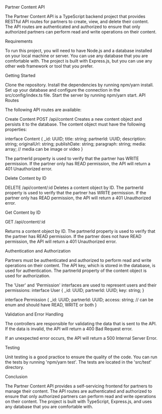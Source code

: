 Partner Content API

The Partner Content API is a TypeScript backend project that provides RESTful API routes for partners to create, view, and delete their content. The API routes are authenticated and authorized to ensure that only authorized partners can perform read and write operations on their content.

Requirements

To run this project, you will need to have Node.js and a database installed on your local machine or server. You can use any database that you are comfortable with. The project is built with Express.js, but you can use any other web framework or tool that you prefer.

Getting Started

Clone the repository.
Install the dependencies by running npm/yarn install.
Set up your database and configure the connection in the src/config/index.ts file.
Start the server by running npm/yarn start.
API Routes

The following API routes are available:

Create Content
POST /api/content
Creates a new content object and persists it to the database. The content object must have the following properties:

interface Content {
  _id: UUID;
  title: string;
  partnerId: UUID;
  description: string;
  originalUrl: string;
  publishDate: string;
  paragraph: string;
  media: array; // media can be image or video
}

The partnerId property is used to verify that the partner has WRITE permission. If the partner only has READ permission, the API will return a 401 Unauthorized error.

Delete Content by ID

DELETE /api/content/:id
Deletes a content object by ID. The partnerId property is used to verify that the partner has WRITE permission. If the partner only has READ permission, the API will return a 401 Unauthorized error.



Get Content by ID

GET /api/content/:id

Returns a content object by ID. The partnerId property is used to verify that the partner has READ permission. If the partner does not have READ permission, the API will return a 401 Unauthorized error.

Authentication and Authorization

Partners must be authenticated and authorized to perform read and write operations on their content. The API key, which is stored in the database, is used for authentication. The partnerId property of the content object is used for authorization.

The 'User' and 'Permission' interfaces are used to represent users and their permissions:
interface User {
  _id: UUID;
  partnerId: UUID;
  key: string;
}

interface Permission {
  _id: UUID;
  partnerId: UUID;
  access: string; // can be enum and should have READ, WRITE or both
}

Validation and Error Handling

The controllers are responsible for validating the data that is sent to the API. If the data is invalid, the API will return a 400 Bad Request error.

If an unexpected error occurs, the API will return a 500 Internal Server Error.

Testing

Unit testing is a good practice to ensure the quality of the code. You can run the tests by running 'npm/yarn test'. The tests are located in the 'src/test' directory.

Conclusion

The Partner Content API provides a self-servicing frontend for partners to manage their content. The API routes are authenticated and authorized to ensure that only authorized partners can perform read and write operations on their content. The project is built with TypeScript, Express.js, and uses any database that you are comfortable with.